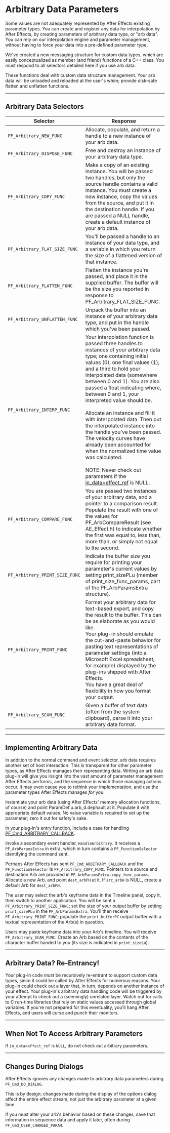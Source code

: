 # Arbitrary Data Parameters

Some values are not adequately represented by After Effects existing parameter types. You can create and register any data for interpolation by After Effects, by creating parameters of arbitrary data type, or "arb data". You can rely on our interpolation engine and parameter management, without having to force your data into a pre-defined parameter type.

We've created a new messaging structure for custom data types, which are easily conceptualized as member (and friend) functions of a C++ class. You must respond to all selectors detailed here if you use arb data.

These functions deal with custom data structure management. Your arb data will be unloaded and reloaded at the user's whim; provide disk-safe flatten and unflatten functions.

---

## Arbitrary Data Selectors

| Selector                   | Response                                                                                                                                                                                                                                                                                                                                                                                                                                                                                                                                                                                                                                                                                                                        |
|--------------------------------|-------------------------------------------------------------------------------------------------------------------------------------------------------------------------------------------------------------------------------------------------------------------------------------------------------------------------------------------------------------------------------------------------------------------------------------------------------------------------------------------------------------------------------------------------------------------------------------------------------------------------------------------------------------------------------------------------------------------------------------|
| `PF_Arbitrary_NEW_FUNC`        | Allocate, populate, and return a handle to a new instance of your arb data.                                                                                                                                                                                                                                                                                                                                                                                                                                                                                                                                                                                                                                                         |
| `PF_Arbitrary_DISPOSE_FUNC`    | Free and destroy an instance of your arbitrary data type.                                                                                                                                                                                                                                                                                                                                                                                                                                                                                                                                                                                                                                                                           |
| `PF_Arbitrary_COPY_FUNC`       | Make a copy of an existing instance. You will be passed two handles, but only the source handle contains a valid instance. You must create a new instance, copy the values from the source, and put it in the destination handle. If you are passed a NULL handle, create a default instance of your arb data.                                                                                                                                                                                                                                                                                                                                                                                                                      |
| `PF_Arbitrary_FLAT_SIZE_FUNC`  | You'll be passed a handle to an instance of your data type, and a variable in which you return the size of a flattened version of that instance.                                                                                                                                                                                                                                                                                                                                                                                                                                                                                                                                                                                    |
| `PF_Arbitrary_FLATTEN_FUNC`    | Flatten the instance you're passed, and place it in the supplied buffer. The buffer will be the size you reported in response to PF_Arbitrary_FLAT_SIZE_FUNC.                                                                                                                                                                                                                                                                                                                                                                                                                                                                                                                                                                       |
| `PF_Arbitrary_UNFLATTEN_FUNC`  | Unpack the buffer into an instance of your arbitrary data type, and put in the handle which you've been passed.                                                                                                                                                                                                                                                                                                                                                                                                                                                                                                                                                                                                                     |
| `PF_Arbitrary_INTERP_FUNC`     | Your interpolation function is passed three handles to instances of your arbitrary data type; one containing initial values (0), one final values (1), and a third to hold your interpolated data (somewhere between 0 and 1). You are also passed a float indicating where, between 0 and 1, your interpreted value should be.<br/><br/>Allocate an instance and fill it with interpolated data. Then put the interpolated instance into the handle you've been passed. The velocity curves have already been accounted for when the normalized time value was calculated.<br/><br/>NOTE: Never check out parameters if the [in_data>effect_ref](../effect-basics/PF_InData.md#pf_indata-members) is NULL. |
| `PF_Arbitrary_COMPARE_FUNC`    | You are passed two instances of your arbitrary data, and a pointer to a comparison result. Populate the result with one of the values for PF_ArbCompareResult (see AE_Effect.h) to indicate whether the first was equal to, less than, more than, or simply not equal to the second.                                                                                                                                                                                                                                                                                                                                                                                                                                                |
| `PF_Arbitrary_PRINT_SIZE_FUNC` | Indicate the buffer size you require for printing your parameter's current values by setting print_sizePLu (member of print_size_func_params, part of the PF_ArbParamsExtra structure).                                                                                                                                                                                                                                                                                                                                                                                                                                                                                                                                             |
| `PF_Arbitrary_PRINT_FUNC`      | Format your arbitrary data for text-based export, and copy the result to the buffer. This can be as elaborate as you would like.<br/>Your plug-in should emulate the cut-and-paste behavior for pasting text representations of parameter settings (into a Microsoft Excel spreadsheet, for example) displayed by the plug-ins shipped with After Effects.<br/>You have a great deal of flexibility in how you format your output.                                                                                                                                                                                                                                                                                                  |
| `PF_Arbitrary_SCAN_FUNC`       | Given a buffer of text data (often from the system clipboard), parse it into your arbitrary data format.                                                                                                                                                                                                                                                                                                                                                                                                                                                                                                                                                                                                                            |

---

## Implementing Arbitrary Data

In addition to the normal command and event selector, arb data requires another set of host interaction. This is transparent for other parameter types, as After Effects manages their representing data. Writing an arb data plug-in will give you insight into the vast amount of parameter management After Effects performs, and the sequence in which those managing actions occur. It may even cause you to rethink your implementation, and use the parameter types After Effects manages *for* you.

Instantiate your arb data (using After Effects' memory allocation functions, of course) and point ParamDef.u.arb_d.dephault at it. Populate it with appropriate default values. No value variable is required to set up the parameter; zero it out for safety's sake.

In your plug-in's entry function, include a case for handling [PF_Cmd_ARBITRARY_CALLBACK](../effect-basics/command-selectors.md#messaging).

Invoke a secondary event handler, `HandleArbitrary`. It receives a `PF_ArbParamsExtra` in extra, which in turn contains a `PF_FunctionSelector` identifying the command sent.

Perhaps After Effects has sent `PF_Cmd_ARBITRARY_CALLBACK` and the `PF_FunctionSelector` is `PF_Arbitrary_COPY_FUNC`. Pointers to a source and destination Arb are provided in `PF_ArbParamsExtra.copy_func_params`. Allocate a new Arb, and point `dest_arbPH` at it. If `src_arbH` is NULL, create a default Arb for `dest_arbPH`.

The user may select the arb's keyframe data in the Timeline panel, copy it, then switch to another application. You will be sent a `PF_Arbitrary_PRINT_SIZE_FUNC`; set the size of your output buffer by setting `print_sizePLu` in the `PF_ArbParamsExtra`. You'll then receive `PF_Arbitrary_PRINT_FUNC`; populate the `print_bufferPC` output buffer with a textual representation of the Arb(s) in question.

Users may paste keyframe data into your Arb's timeline. You will receive `PF_Arbitrary_SCAN_FUNC`. Create an Arb based on the contents of the character buffer handed to you (its size is indicated in `print_sizeLu`).

---

## Arbitrary Data? Re-Entrancy!

Your plug-in code *must* be recursively re-entrant to support custom data types, since it could be called by After Effects for numerous reasons. Your plug-in could check out a layer that, in turn, depends on another instance of your effect. Your plug-in's arbitrary data handling code will be triggered by your attempt to check out a (seemingly) unrelated layer. Watch out for calls to C run-time libraries that rely on static values accessed through global variables. If you're not prepared for this eventuality, you'll hang After Effects, and users will curse and punch their monitors.

---

## When Not To Access Arbitrary Parameters

If `in_data>effect_ref` is `NULL`, do not check out arbitrary parameters.

---

## Changes During Dialogs

After Effects ignores any changes made to arbitrary data parameters during `PF_Cmd_DO_DIALOG`.

This is by design; changes made during the display of the options dialog affect the entire effect stream, not just the arbitrary parameter at a given time.

If you must alter your arb's behavior based on these changes, save that information in sequence data and apply it later, often during `PF_Cmd_USER_CHANGED_PARAM`.

